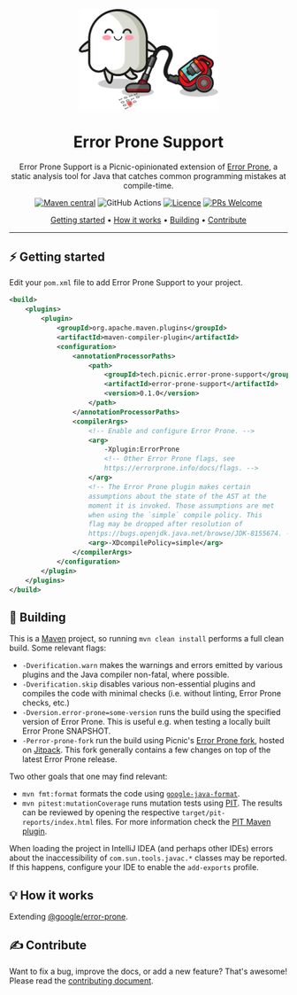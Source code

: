 <div align="center">

<picture>
  <source media="(prefers-color-scheme: dark)" srcset="logo-dark.svg">
  <source media="(prefers-color-scheme: light)" srcset="logo.svg">
  <img alt="Error Prone Support logo'" src="logo.svg" width="50%">
</picture>

# Error Prone Support

Error Prone Support is a Picnic-opinionated extension of [Error Prone][error-prone-repo], a static analysis tool for Java that catches common programming mistakes at compile-time.

[![Maven central][maven-badge]][maven-eps]
![GitHub Actions][ci-badge]
[![Licence][licence-badge]][licence]
[![PRs Welcome][pr-badge]][contribute]

[Getting started](#%EF%B8%8F-getting-started) •
[How it works](#-how-it-works) •
[Building](#-building) •
[Contribute](#%EF%B8%8F-contribute)

</div>

---

## ⚡ Getting started

Edit your `pom.xml` file to add Error Prone Support to your project.

```xml
<build>
    <plugins>
        <plugin>
            <groupId>org.apache.maven.plugins</groupId>
            <artifactId>maven-compiler-plugin</artifactId>
            <configuration>
                <annotationProcessorPaths>
                    <path>
                        <groupId>tech.picnic.error-prone-support</groupId>
                        <artifactId>error-prone-support</artifactId>
                        <version>0.1.0</version>
                    </path>
                </annotationProcessorPaths>
                <compilerArgs>
                    <!-- Enable and configure Error Prone. -->
                    <arg>
                        -Xplugin:ErrorProne
                        <!-- Other Error Prone flags, see
                        https://errorprone.info/docs/flags. -->
                    </arg>
                    <!-- The Error Prone plugin makes certain
                    assumptions about the state of the AST at the
                    moment it is invoked. Those assumptions are met
                    when using the `simple` compile policy. This
                    flag may be dropped after resolution of
                    https://bugs.openjdk.java.net/browse/JDK-8155674. -->
                    <arg>-XDcompilePolicy=simple</arg>
                </compilerArgs>
            </configuration>
        </plugin>
    </plugins>
</build>
```

## 👷 Building

This is a [Maven][maven] project, so running `mvn clean install` performs a
full clean build. Some relevant flags:

- `-Dverification.warn` makes the warnings and errors emitted by various plugins and the Java compiler non-fatal, where possible.
- `-Dverification.skip` disables various non-essential plugins and compiles the code with minimal checks (i.e. without linting, Error Prone checks, etc.)
- `-Dversion.error-prone=some-version` runs the build using the specified version of Error Prone. This is useful e.g. when testing a locally built Error Prone SNAPSHOT.
- `-Perror-prone-fork` run the build using Picnic's [Error Prone fork][error-prone-fork-repo], hosted on [Jitpack][error-prone-fork-jitpack]. This fork generally contains a few changes on top of the latest Error Prone release.

Two other goals that one may find relevant:

- `mvn fmt:format` formats the code using [`google-java-format`][google-java-format].
- `mvn pitest:mutationCoverage` runs mutation tests using [PIT][pitest]. The results can be reviewed by opening the respective `target/pit-reports/index.html` files. For more information check the [PIT Maven plugin][pitest-maven].

When loading the project in IntelliJ IDEA (and perhaps other IDEs) errors about the inaccessibility of `com.sun.tools.javac.*` classes may be reported. If this happens, configure your IDE to enable the `add-exports` profile.

## 💡 How it works

Extending [@google/error-prone][error-prone-repo].

## ✍️ Contribute

Want to fix a bug, improve the docs, or add a new feature? That's awesome! Please read the [contributing document][contribute].

[ci-badge]: https://github.com/PicnicSupermarket/error-prone-support/actions/workflows/build.yaml/badge.svg
[contribute]: CONTRIBUTING.md
[error-prone-fork-jitpack]: https://jitpack.io/#PicnicSupermarket/error-prone
[error-prone-fork-repo]: https://github.com/PicnicSupermarket/error-prone
[error-prone-repo]: https://github.com/google/error-prone
[google-java-format]: https://github.com/google/google-java-format
[licence-badge]: https://img.shields.io/github/license/PicnicSupermarket/error-prone-support
[licence]: LICENCE
[maven-badge]: https://img.shields.io/maven-central/v/tech.picnic.error-prone-support/error-prone-support?color=blue
[maven-eps]: https://search.maven.org/artifact/tech.picnic.error-prone-support/error-prone-support
[maven]: https://maven.apache.org
[pitest-maven]: https://pitest.org/quickstart/maven
[pitest]: https://pitest.org
[pr-badge]: https://img.shields.io/badge/PRs-welcome-brightgreen.svg
